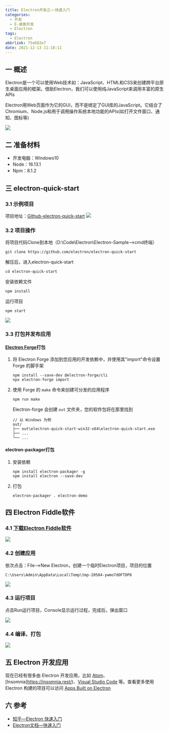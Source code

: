 ```yaml
---
title: Electron开发之——快速入门
categories:
  - 开发
  - E-桌面开发
  - Electron
tags:
  - Electron
abbrlink: 75e682e7
date: 2021-12-13 11:18:11
---
```

## 一 概述

Electron是一个可以使用Web技术如：JavaScript、HTML和CSS来创建跨平台原生桌面应用的框架。借助Electron，我们可以使用纯JavaScript来调用丰富的原生APIs

Electron用Web页面作为它的GUI，而不是绑定了GUI库的JavaScript。它结合了Chromium、Node.js和用于调用操作系统本地功能的APIs(如打开文件窗口、通知、图标等)

![][1]

<!--more-->
## 二 准备材料

* 开发电脑：Windows10
* Node：16.13.1
* Npm：8.1.2

## 三 electron-quick-start

### 3.1 示例项目

项目地址：[Github-electron-quick-start][00]
![][2]

### 3.2 项目操作

将项目代码Clone到本地（D:\Code\Electron\Electron-Sample——>cmd终端）

```
git clone https://github.com/electron/electron-quick-start
```

解压后，进入electron-quick-start

```
cd electron-quick-start
```

安装依赖文件

```
npm install
```

运行项目

```
npm start
```

![][3]

### 3.3 打包并发布应用

#### [Electron Forge](https://www.electronforge.io/)打包

1. 将 Electron Forge 添加到您应用的开发依赖中，并使用其"import"命令设置 Forge 的脚手架

   ```
   npm install --save-dev @electron-forge/cli
   npx electron-forge import
   ```

2. 使用 Forge 的 `make` 命令来创建可分发的应用程序

   ```
   npm run make
   ```

   Electron-forge 会创建 `out` 文件夹，您的软件包将在那里找到

   ```
   // 以 Windows 为例
   out/
   ├── out\electron-quick-start-win32-x64\electron-quick-start.exe
   ├── ...
   └── ...
   ```

#### electron-packager打包

1. 安装依赖

   ```
   npm install electron-packager -g
   npm install electron --save-dev
   ```

2. 打包

   ```
   electron-packager . electron-demo
   ```

## 四 Electron Fiddle软件

### 4.1 [下载Electron Fiddle软件][01]

![][4]

### 4.2 创建应用

依次点击：File——>New Electron，创建一个临时Electron项目，项目的位置

```
C:\Users\Admin\AppData\Local\Temp\tmp-20584-ywmo7dOFTDP8
```

![][5]

### 4.3 运行项目

点击Run运行项目，Console显示运行过程，完成后，弹出窗口

![][6]

### 4.4 编译、打包
![][7]

## 五 Electron 开发应用

现在已经有很多由 Electron 开发应用，比如 [Atom](https://atom.io/)、[Insomnia]https://insomnia.rest/)、[Visual Studio Code](https://code.visualstudio.com/) 等。查看更多使用 Electron 构建的项目可以访问 [Apps Built on Electron](https://electron.atom.io/apps/)

## 六 参考

* [知乎—Electron 快速入门](https://zhuanlan.zhihu.com/p/27740025)
* [Electron文档—快速入门](https://www.electronjs.org/zh/docs/latest/tutorial/quick-start)




[00]:https://github.com/electron/electron-quick-start
[01]:https://www.electronjs.org/fiddle
[1]:https://raw.githubusercontent.com/PGzxc/CDN/master/blog-electron/electron-application-construct-preview.png
[2]:https://raw.githubusercontent.com/PGzxc/CDN/master/blog-electron/electron-github-project-preview.png
[3]:https://raw.githubusercontent.com/PGzxc/CDN/master/blog-electron/electron-github-project-npm-start.png
[4]:https://raw.githubusercontent.com/PGzxc/CDN/master/blog-electron/electron-fiddle-software-download.png
[5]:https://raw.githubusercontent.com/PGzxc/CDN/master/blog-electron/electron-fiddle-project-create-temp.png
[6]:https://raw.githubusercontent.com/PGzxc/CDN/master/blog-electron/electron-fiddle-project-run.png
[7]:https://raw.githubusercontent.com/PGzxc/CDN/master/blog-electron/electron-fiddle-tasks-package.png